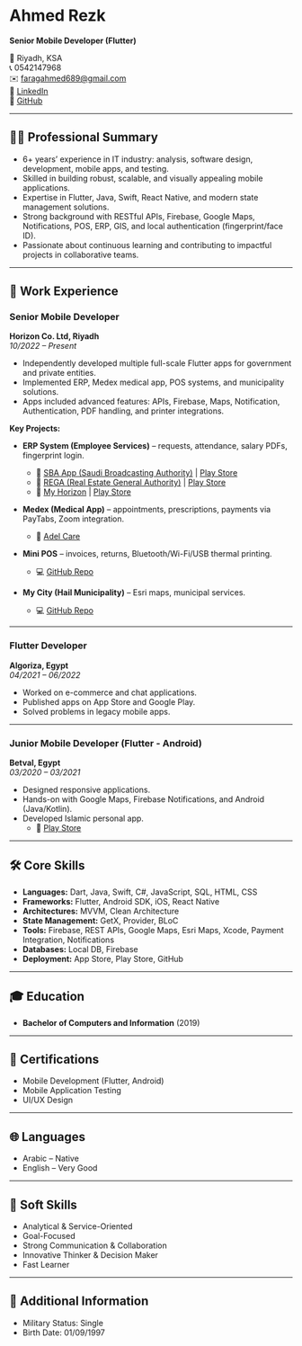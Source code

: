 # Ahmed Rezk  

**Senior Mobile Developer (Flutter)**  

📍 Riyadh, KSA  
📞 0542147968  
✉️ faragahmed689@gmail.com  
🔗 [LinkedIn](https://linkedin.com/in/ahmed-mohamed-rezk-farag-823153229)  
🔗 [GitHub](https://github.com/AhmedRezk1997)  

---

## 👨‍💻 Professional Summary  

- 6+ years’ experience in IT industry: analysis, software design, development, mobile apps, and testing.  
- Skilled in building robust, scalable, and visually appealing mobile applications.  
- Expertise in Flutter, Java, Swift, React Native, and modern state management solutions.  
- Strong background with RESTful APIs, Firebase, Google Maps, Notifications, POS, ERP, GIS, and local authentication (fingerprint/face ID).  
- Passionate about continuous learning and contributing to impactful projects in collaborative teams.  

---

## 💼 Work Experience  

### **Senior Mobile Developer**  
**Horizon Co. Ltd, Riyadh**  
*10/2022 – Present*  

- Independently developed multiple full-scale Flutter apps for government and private entities.  
- Implemented ERP, Medex medical app, POS systems, and municipality solutions.  
- Apps included advanced features: APIs, Firebase, Maps, Notification, Authentication, PDF handling, and printer integrations.  

**Key Projects:**  
- **ERP System (Employee Services)** – requests, attendance, salary PDFs, fingerprint login.  
  - 📱 [SBA App (Saudi Broadcasting Authority)](https://apps.apple.com/us/app/sba-s/id6550906309) | [Play Store](https://play.google.com/store/apps/details?id=com.tanxe.servicessba)  
  - 📱 [REGA (Real Estate General Authority)](https://apps.apple.com/us/app/rega-hc/id6741729697) | [Play Store](https://play.google.com/store/apps/details?id=sa.gov.rega.regaservices)  
  - 📱 [My Horizon](https://apps.apple.com/us/app/horizon-services/id6736877731) | [Play Store](https://play.google.com/store/apps/details?id=com.tanxe.horizonportal)  

- **Medex (Medical App)** – appointments, prescriptions, payments via PayTabs, Zoom integration.  
  - 📱 [Adel Care](https://apps.apple.com/us/app/adel-care-app/id6737806081)  

- **Mini POS** – invoices, returns, Bluetooth/Wi-Fi/USB thermal printing.  
  - 💻 [GitHub Repo](https://github.com/AhmedRezk1997/mini_pos/tree/main)  

- **My City (Hail Municipality)** – Esri maps, municipal services.  
  - 💻 [GitHub Repo](https://github.com/AhmedRezk1997/MyCity)  

---

### **Flutter Developer**  
**Algoriza, Egypt**  
*04/2021 – 06/2022*  

- Worked on e-commerce and chat applications.  
- Published apps on App Store and Google Play.  
- Solved problems in legacy mobile apps.  

---

### **Junior Mobile Developer (Flutter - Android)**  
**Betval, Egypt**  
*03/2020 – 03/2021*  

- Designed responsive applications.  
- Hands-on with Google Maps, Firebase Notifications, and Android (Java/Kotlin).  
- Developed Islamic personal app.  
  - 📱 [Play Store](https://play.google.com/store/apps/details?id=your.application.comfortable_zone)  

---

## 🛠 Core Skills  

- **Languages:** Dart, Java, Swift, C#, JavaScript, SQL, HTML, CSS  
- **Frameworks:** Flutter, Android SDK, iOS, React Native  
- **Architectures:** MVVM, Clean Architecture  
- **State Management:** GetX, Provider, BLoC  
- **Tools:** Firebase, REST APIs, Google Maps, Esri Maps, Xcode, Payment Integration, Notifications  
- **Databases:** Local DB, Firebase  
- **Deployment:** App Store, Play Store, GitHub  

---

## 🎓 Education  

- **Bachelor of Computers and Information** (2019)  

---

## 📜 Certifications  

- Mobile Development (Flutter, Android)  
- Mobile Application Testing  
- UI/UX Design  

---

## 🌐 Languages  

- Arabic – Native  
- English – Very Good  

---

## 🤝 Soft Skills  

- Analytical & Service-Oriented  
- Goal-Focused  
- Strong Communication & Collaboration  
- Innovative Thinker & Decision Maker  
- Fast Learner  

---

## 🧾 Additional Information  

- Military Status: Single  
- Birth Date: 01/09/1997  
